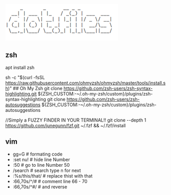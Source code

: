 ![dotfile](dotfile.png)


## zsh
 apt install zsh

 sh -c "$(curl -fsSL https://raw.githubusercontent.com/ohmyzsh/ohmyzsh/master/tools/install.sh)" ## Oh My Zsh
 git clone https://github.com/zsh-users/zsh-syntax-highlighting.git ${ZSH_CUSTOM:-~/.oh-my-zsh/custom}/plugins/zsh-syntax-highlighting
 git clone https://github.com/zsh-users/zsh-autosuggestions ${ZSH_CUSTOM:-~/.oh-my-zsh/custom}/plugins/zsh-autosuggestions
 
 //Simply a FUZZY FINDER IN YOUR TERMINAL!!
 git clone --depth 1 https://github.com/junegunn/fzf.git ~/.fzf && ~/.fzf/install


## vim
 
* gg=G           # formating code
* :set nu!       # hide line Number
* :50            # go to line Number 50
* /search        # search type n for next
* :%s/this/that/ # replace thist with that 
* :66,70s/^/#    # comment line 66 - 70
* :66,70s/^#/    # and reverse
